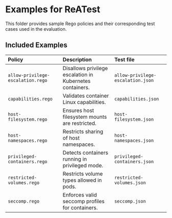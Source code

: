 # Examples for ReATest

This folder provides sample Rego policies and their corresponding test cases used in the evaluation.

## Included Examples

| Policy | Description | Test file |
|:--|:--|:--|
| `allow-privilege-escalation.rego` | Disallows privilege escalation in Kubernetes containers. | `allow-privilege-escalation.json` |
| `capabilities.rego` | Validates container Linux capabilities. | `capabilities.json` |
| `host-filesystem.rego` | Ensures host filesystem mounts are restricted. | `host-filesystem.json` |
| `host-namespaces.rego` | Restricts sharing of host namespaces. | `host-namespaces.json` |
| `privileged-containers.rego` | Detects containers running in privileged mode. | `privileged-containers.json` |
| `restricted-volumes.rego` | Restricts volume types allowed in pods. | `restricted-volumes.json` |
| `seccomp.rego` | Enforces valid seccomp profiles for containers. | `seccomp.json` |

